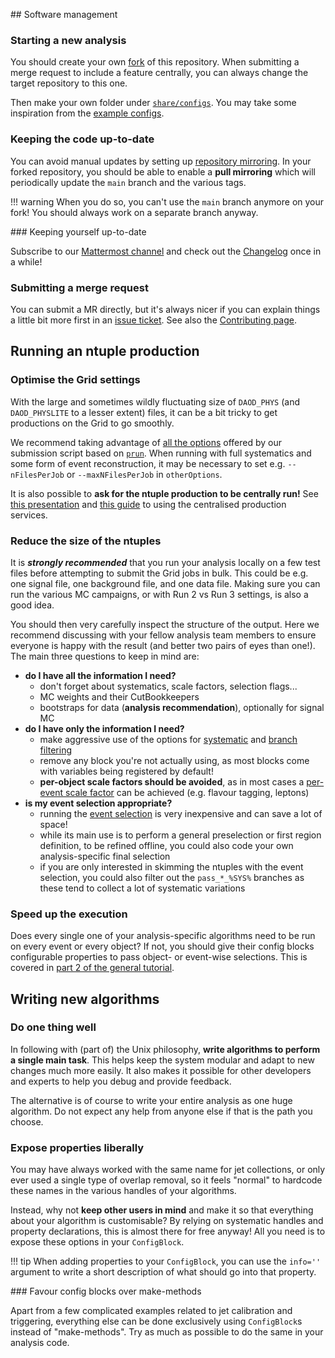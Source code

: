 ## Software management

### Starting a new analysis

You should create your own [fork](https://docs.gitlab.com/ee/user/project/repository/forking_workflow.html) of this repository.
When submitting a merge request to include a feature centrally, you can always change the target repository to this one.

Then make your own folder under [`share/configs`](https://gitlab.cern.ch/atlasphys-top/reco/TopCPToolkit/-/blob/main/source/TopCPToolkit/share/configs/).
You may take some inspiration from the [example configs](../starting/analysis.md#example-yaml-configs).

### Keeping the code up-to-date

You can avoid manual updates by setting up [repository mirroring](https://docs.gitlab.com/ee/user/project/repository/mirror/).
In your forked repository, you should be able to enable a **pull mirroring** which will periodically update the `main` branch and the various tags.

!!! warning
    When you do so, you can't use the `main` branch anymore on your fork!
    You should always work on a separate branch anyway.

### Keeping yourself up-to-date

Subscribe to our [Mattermost channel](../index.md#get-in-touch) and check out the [Changelog](../changelog/index.md) once in a while!

### Submitting a merge request

You can submit a MR directly, but it's always nicer if you can explain things a little bit more first in an [issue ticket](https://gitlab.cern.ch/atlasphys-top/reco/TopCPToolkit/-/issues).
See also the [Contributing page](../contributing/index.md).

## Running an ntuple production

### Optimise the Grid settings

With the large and sometimes wildly fluctuating size of `DAOD_PHYS` (and `DAOD_PHYSLITE` to a lesser extent) files, it can be a bit tricky to get productions on the Grid to go smoothly.

We recommend taking advantage of [all the options](../starting/running_grid.md#configuring-the-grid-submission-script) offered by our submission script based on [`prun`](https://panda-wms.readthedocs.io/en/latest/client/prun.html).
When running with full systematics and some form of event reconstruction, it may be necessary to set e.g. `--nFilesPerJob` or `--maxNFilesPerJob` in `otherOptions`.

It is also possible to **ask for the ntuple production to be centrally run!**
See [this presentation](https://indico.cern.ch/event/1328739/#1-centralized-n-tuple-producti) and [this guide](https://atlassoftwaredocs.web.cern.ch/guides/ntuples_production/) to using the centralised production services.

### Reduce the size of the ntuples

It is _**strongly recommended**_ that you run your analysis locally on a few test files before attempting to submit the Grid jobs in bulk.
This could be e.g. one signal file, one background file, and one data file.
Making sure you can run the various MC campaigns, or with Run 2 vs Run 3 settings, is also a good idea.

You should then very carefully inspect the structure of the output.
Here we recommend discussing with your fellow analysis team members to ensure everyone is happy with the result (and better two pairs of eyes than one!).
The main three questions to keep in mind are:

- **do I have all the information I need?**
    - don't forget about systematics, scale factors, selection flags...
    - MC weights and their CutBookkeepers
    - bootstraps for data (**analysis recommendation**), optionally for signal MC
- **do I have only the information I need?**
    - make aggressive use of the options for [systematic](../starting/running_local.md#filtering-systematics) and [branch filtering](../starting/running_local.md#filtering-output-branches)
    - remove any block you're not actually using, as most blocks come with variables being registered by default!
    - **per-object scale factors should be avoided**, as in most cases a [per-event scale factor](../settings/scalefactors.md) can be achieved (e.g. flavour tagging, leptons)
- **is my event selection appropriate?**
    - running the [event selection](../settings/eventselection.md) is very inexpensive and can save a lot of space!
    - while its main use is to perform a general preselection or first region definition, to be refined offline, you could also code your own analysis-specific final selection
    - if you are only interested in skimming the ntuples with the event selection, you could also filter out the `pass_*_%SYS%` branches as these tend to collect a lot of systematic variations

### Speed up the execution

Does every single one of your analysis-specific algorithms need to be run on every event or every object?
If not, you should give their config blocks configurable properties to pass object- or event-wise selections.
This is covered in [part 2 of the general tutorial](../tutorials/write_algorithm.md#coding-the-physics).

## Writing new algorithms

### Do one thing well

In following with (part of) the Unix philosophy, **write algorithms to perform a single main task**.
This helps keep the system modular and adapt to new changes much more easily.
It also makes it possible for other developers and experts to help you debug and provide feedback.

The alternative is of course to write your entire analysis as one huge algorithm.
Do not expect any help from anyone else if that is the path you choose.

### Expose properties liberally

You may have always worked with the same name for jet collections, or only ever used a single type of overlap removal, so it feels "normal" to hardcode these names in the various handles of your algorithms.

Instead, why not **keep other users in mind** and make it so that everything about your algorithm is customisable?
By relying on systematic handles and property declarations, this is almost there for free anyway!
All you need is to expose these options in your `ConfigBlock`.

!!! tip
    When adding properties to your `ConfigBlock`, you can use the `info=''` argument to write a short description of what should go into that property.

### Favour config blocks over make-methods

Apart from a few complicated examples related to jet calibration and triggering, everything else can be done exclusively using `ConfigBlock`s instead of "make-methods".
Try as much as possible to do the same in your analysis code.